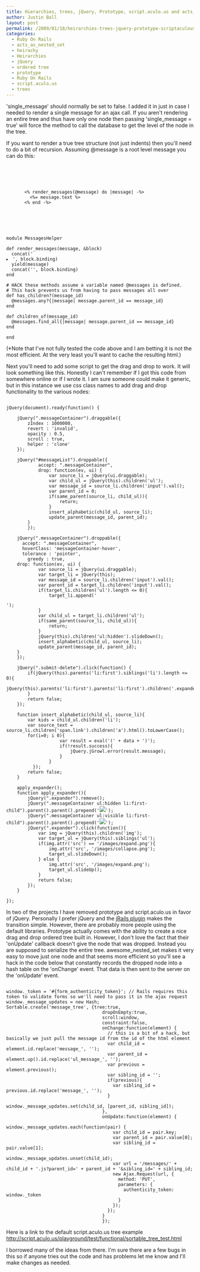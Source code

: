```yaml
---
title: Hierarchies, trees, jQuery, Prototype, script.aculo.us and acts_as_nested_set
author: Justin Ball
layout: post
permalink: /2009/01/18/heirarchies-trees-jquery-prototype-scriptaculous-and-acts_as_nested_set/
categories:
  - Ruby On Rails
  - acts_as_nested_set
  - heirachy
  - Heirarchies
  - jQuery
  - ordered tree
  - prototype
  - Ruby On Rails
  - script.aculo.us
  - trees
---
```


'single_message' should normally be set to false.  I added it in just in case I needed to render a single message for an ajax call.  If you aren't rendering an entire tree and thus have only one node then passing 'single_message = true' will force the method to call the database to get the level of the node in the tree.

If you want to render a true tree structure (not just indents) then you'll need to do a bit of recursion.  Assuming @message is a root level message you can do this:
<pre><code class="ruby">
<div id="messageList">
  <ul id="message_tree">
    <% render_messages(@message) do |message| -%>
      <%= message.text %>
    <% end -%>
  </ul>
</div>
</pre></code>

<pre><code class="ruby">
module MessagesHelper

def render_messages(message, &block)
  concat('<li id="message_' + message.id.to_s + '" class="messageContainer delete-container">', block.binding)
  yield(message)
  concat('<ul style="display:none;" id="ul_' + message.dom_id + '">', block.binding)
  if has_children?(message.id)
    children_of(message.id).each do |child|
      render_messages(child, &block)
    end
  end
  concat('</li></ul>', block.binding)
end

# HACK these methods assume a variable named @messages is defined.
# This hack prevents us from having to pass messages all over
def has_children?(message_id)
  @messages.any?{|message| message.parent_id == message_id}
end

def children_of(message_id)
  @messages.find_all{|message| message.parent_id == message_id}
end

end
</pre></code>

(*Note that I've not fully tested the code above and I am betting it is not the most efficient.  At the very least you'll want to cache the resulting html.)

Next you'll need to add some script to get the drag and drop to work.  It will look something like this.  Honestly I can't remember if I got this code from somewhere online or if I wrote it.  I am sure someone could make it generic, but in this instance we use css class names to add drag and drop functionality to the various nodes:

<pre><code class="javascript">
jQuery(document).ready(function() {

	jQuery(".messageContainer").draggable({
		zIndex : 1000000,
		revert : 'invalid',
		opacity : 0.5,
		scroll : true,
		helper : 'clone'
	});

	jQuery("#messageList").droppable({
			accept: ".messageContainer",
			drop: function(ev, ui) {
				var source_li = jQuery(ui.draggable);
				var child_ul = jQuery(this).children('ul');
				var message_id = source_li.children('input').val();
				var parent_id = 0;
				if(same_parent(source_li, child_ul)){
					return;
				}
				insert_alphabetic(child_ul, source_li);
				update_parent(message_id, parent_id);
	    }
		});

	jQuery(".messageContainer").droppable({
	  accept: ".messageContainer",
	  hoverClass: 'messageContainer-hover',
	  tolerance : 'pointer',
		greedy : true,
    drop: function(ev, ui) {
			var source_li = jQuery(ui.draggable);
			var target_li = jQuery(this);
			var message_id = source_li.children('input').val();
			var parent_id = target_li.children('input').val();
			if(target_li.children('ul').length <= 0){
				target_li.append('<ul></ul>');
			}
			var child_ul = target_li.children('ul');
			if(same_parent(source_li, child_ul)){
				return;
			}
			jQuery(this).children('ul:hidden').slideDown();
			insert_alphabetic(child_ul, source_li);
			update_parent(message_id, parent_id);
    }
	});

	jQuery(".submit-delete").click(function() {
		if(jQuery(this).parents('li:first').siblings('li').length <= 0){
			jQuery(this).parents('li:first').parents('li:first').children('.expander').remove();
		}
		return false;
	});

	function insert_alphabetic(child_ul, source_li){
		var kids = child_ul.children('li');
		var source_text = source_li.children('span.link').children('a').html().toLowerCase();
		for(i=0; i<kids.length; i++){
			var current_text = jQuery(kids[i]).children('span.link').children('a').html().toLowerCase();
			if(source_text < current_text){
				source_li.insertBefore(kids[i]);
				return;
			}
		}
		source_li.appendTo(child_ul);
	}

	function same_parent(source_li, child_ul){
		return source_li.parent() == child_ul;
	}

	function update_parent(message_id, parent_id){
		var path = jQuery('#updatePath').val();
		jQuery.post(path + '/' + message_id + '.js', {parent_id: parent_id, action: 'update', _method: 'put', only_parent: 'true' },
		  function(data){
				apply_expander();
				if(data.length > 0){
					var result = eval('(' + data + ')');
					if(!result.success){
						jQuery.jGrowl.error(result.message);
					}
				}
		  });
		return false;
	}

	apply_expander();
	function apply_expander(){
		jQuery(".expander").remove();
		jQuery(".messageContainer ul:hidden li:first-child").parent().parent().prepend('<a class="expander" href="#"><img src="/images/expand.png" /></a>');
		jQuery(".messageContainer ul:visible li:first-child").parent().parent().prepend('<a class="expander" href="#"><img src="/images/collapse.png" /></a>');
		jQuery(".expander").click(function(){
			var img = jQuery(this).children('img');
			var target_ul = jQuery(this).siblings('ul');
			if(img.attr('src') == '/images/expand.png'){
				img.attr('src', '/images/collapse.png');
				target_ul.slideDown();
			} else {
				img.attr('src', '/images/expand.png');
				target_ul.slideUp();
			}
			return false;
		});
	}

});
</pre></code>


In two of the projects I have removed prototype and script.aculo.us in favor of jQuery.  Personally I prefer jQuery and the <a href="http://ennerchi.com/projects/jrails">jRails plugin</a> makes the transition simple.  However, there are probably more people using the default libraries.  Prototype actually comes with the ability to create a nice drag and drop ordered tree built in.  However, I don't love the fact that their 'onUpdate' callback doesn't give the node that was dropped.  Instead you are supposed to serialize the entire tree.  awesome_nested_set makes it very easy to move just one node and that seems more efficient so you'll see a hack in the code below that constantly records the dropped node into a hash table on the 'onChange' event.  That data is then sent to the server on the 'onUpdate' event.

<pre><code class="javascript">
window._token = '#{form_authenticity_token}'; // Rails requires this token to validate forms so we'll need to pass it in the ajax request
window._message_updates = new Hash;
Sortable.create('message_tree', {tree:true,
                                    dropOnEmpty:true,
                                    scroll:window,
                                    constraint:false,
                                    onChange:function(element) {
                                      // this is a bit of a hack, but basically we just pull the message id from the id of the html element
                                      var child_id = element.id.replace('message_', '');
                                      var parent_id = element.up().id.replace('ul_message_', '');
                                      var previous = element.previous();
                                      var sibling_id = '';
                                      if(previous){
                                        var sibling_id = previous.id.replace('message_', '');
                                      }
                                      window._message_updates.set(child_id, [parent_id, sibling_id]);
                                    },
                                    onUpdate:function(element) {
                                      window._message_updates.each(function(pair) {
                                        var child_id = pair.key;
                                        var parent_id = pair.value[0];
                                        var sibling_id = pair.value[1];
                                        window._message_updates.unset(child_id);
                                        var url = '/messages/' + child_id + '.js?parent_id=' + parent_id + '&sibling_id=' + sibling_id;
                                        new Ajax.Request(url, {
                                          method: 'PUT',
                                          parameters: {
                                            authenticity_token: window._token
                                          }
                                        });
                                      });
                                    }
                                    });
</pre></code>

Here is a link to the default script.aculo.us tree example
<a href="http://script.aculo.us/playground/test/functional/sortable_tree_test.html">http://script.aculo.us/playground/test/functional/sortable_tree_test.html</a>

I borrowed many of the ideas from there.  I'm sure there are a few bugs in this so if anyone tries out the code and has problems let me know and I'll make changes as needed.
